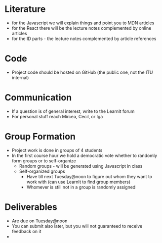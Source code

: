 # Literature
- for the Javascript we will explain things and point you to MDN articles
- for the React there will be the lecture notes complemented by online articles
- for the ID parts - the lecture notes complemented by article references


# Code
- Project code should be hosted on GitHub (the public one, not the ITU internal)


# Communication
- If a question is of general interest, write to the LearnIt forum
- For personal stuff reach Mircea, Cecil, or Iga


# Group Formation
- Project work is done in groups of 4 students
- In the first course hour we hold a democratic vote whether to randomly form groups or to self-organize
	- Random groups - will be generated using Javascript in class
	- Self-organized groups
		- Have till next Tuesday@noon to figure out whom they want to work with (can use LearnIt to find group members)
		- Whomever is still not in a group is randomly assigned

# Deliverables
- Are due on Tuesday@noon
- You can submit also later, but you will not guaranteed to receive feedback on it
- 